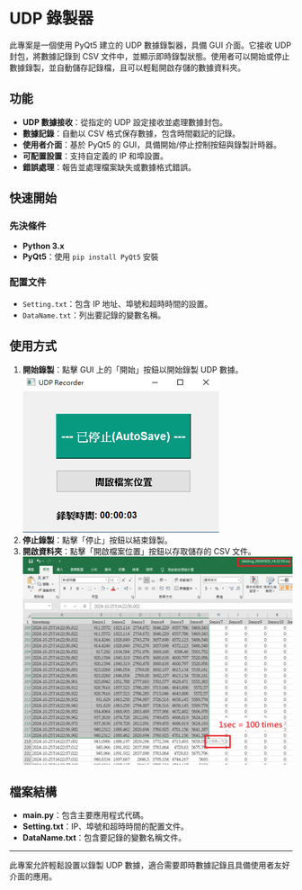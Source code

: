 # UDP 錄製器

此專案是一個使用 PyQt5 建立的 UDP 數據錄製器，具備 GUI 介面。它接收 UDP 封包，將數據記錄到 CSV 文件中，並顯示即時錄製狀態。使用者可以開始或停止數據錄製，並自動儲存記錄檔，且可以輕鬆開啟存儲的數據資料夾。

## 功能

- **UDP 數據接收**：從指定的 UDP 設定接收並處理數據封包。
- **數據記錄**：自動以 CSV 格式保存數據，包含時間戳記的記錄。
- **使用者介面**：基於 PyQt5 的 GUI，具備開始/停止控制按鈕與錄製計時器。
- **可配置設置**：支持自定義的 IP 和埠設置。
- **錯誤處理**：報告並處理檔案缺失或數據格式錯誤。

## 快速開始

### 先決條件

- **Python 3.x**
- **PyQt5**：使用 `pip install PyQt5` 安裝

### 配置文件

- `Setting.txt`：包含 IP 地址、埠號和超時時間的設置。
- `DataName.txt`：列出要記錄的變數名稱。

## 使用方式

1. **開始錄製**：點擊 GUI 上的「開始」按鈕以開始錄製 UDP 數據。
![項目截圖](GUI.PNG)
2. **停止錄製**：點擊「停止」按鈕以結束錄製。
3. **開啟資料夾**：點擊「開啟檔案位置」按鈕以存取儲存的 CSV 文件。
![項目截圖](datacsv.png)
## 檔案結構

- **main.py**：包含主要應用程式代碼。
- **Setting.txt**：IP、埠號和超時時間的配置文件。
- **DataName.txt**：包含要記錄的變數名稱文件。

---

此專案允許輕鬆設置以錄製 UDP 數據，適合需要即時數據記錄且具備使用者友好介面的應用。
